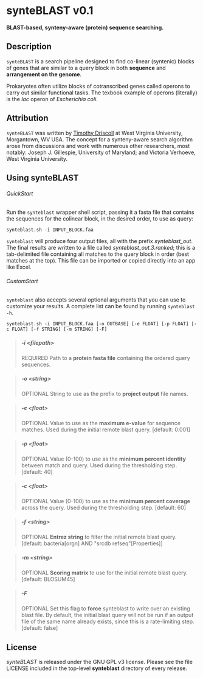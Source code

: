 # synteBLAST v0.1
**BLAST-based, synteny-aware (protein) sequence searching.**


## Description
`synteBLAST` is a search pipeline designed to find co-linear (syntenic) blocks of genes that are similar to a query block in both **sequence** and **arrangement on the genome**.

Prokaryotes often utilize blocks of cotranscribed genes called operons to carry out similar functional tasks. The texbook example of operons (literally) is the *lac* operon of *Escherichia coli*.


## Attribution
`synteBLAST` was written by [Timothy Driscoll](http://www.driscollMML.com/) at West Virginia University, Morgantown, WV USA. The concept for a synteny-aware search algorithm arose from discussions and work with numerous other researchers, most notably: Joseph J. Gillespie, University of Maryland; and Victoria Verhoeve, West Virginia University.


## Using synteBLAST

###### QuickStart

Run the `synteblast` wrapper shell script, passing it a fasta file that contains the sequences for the colinear block, in the desired order, to use as query:

`synteblast.sh -i INPUT_BLOCK.faa`

`synteblast` will produce four output files, all with the prefix *synteblast_out*. The final results are written to a file called *synteblast_out.3.ranked*; this is a tab-delimited file containing all matches to the query block in order (best matches at the top). This file can be imported or copied directly into an app like Excel.

###### CustomStart

`synteblast` also accepts several optional arguments that you can use to customize your results. A complete list can be found by running `synteblast -h`.

`synteblast.sh -i INPUT_BLOCK.faa [-o OUTBASE] [-e FLOAT] [-p FLOAT] [-c FLOAT] [-f STRING] [-m STRING] [-F]`

> ##### -i \<*filepath*\>
> REQUIRED
> Path to a **protein fasta file** containing the ordered query sequences.


> ##### -o \<*string*\>
> OPTIONAL
> String to use as the prefix to **project output** file names.

> ##### -e \<*float*\>
> OPTIONAL
> Value to use as the **maximum e-value** for sequence matches. Used during the initial remote blast query. [default: 0.001]

> ##### -p \<*float*\>
> OPTIONAL
> Value (0-100) to use as the **minimum percent identity** between match and query. Used during the thresholding step. [default: 40]

> ##### -c \<*float*\>
> OPTIONAL
> Value (0-100) to use as the **minimum percent coverage** across the query. Used during the thresholding step. [default: 60]

> ##### -f \<*string*\>
> OPTIONAL
> **Entrez string** to filter the initial remote blast query. [default: bacteria[orgn] AND "srcdb refseq"[Properties]]

> ##### -m \<*string*\>
> OPTIONAL
> **Scoring matrix** to use for the initial remote blast query. [default: BLOSUM45]

> ##### -F
> OPTIONAL
> Set this flag to **force** synteblast to write over an existing blast file. By default, the initial blast query will not be run if an output file of the same name already exists, since this is a rate-limiting step. [default: false]


## License
*synteBLAST* is released under the GNU GPL v3 license. Please see the file LICENSE included in the top-level **synteblast** directory of every release.
